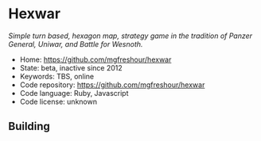 # Hexwar

_Simple turn based, hexagon map, strategy game in the tradition of Panzer General, Uniwar, and Battle for Wesnoth._

- Home: https://github.com/mgfreshour/hexwar
- State: beta, inactive since 2012
- Keywords: TBS, online
- Code repository: https://github.com/mgfreshour/hexwar
- Code language: Ruby, Javascript
- Code license: unknown

## Building

